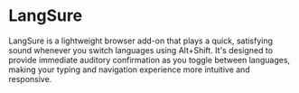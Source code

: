 # LangSure
LangSure is a lightweight browser add-on that plays a quick, satisfying sound whenever you switch languages using Alt+Shift.
It's designed to provide immediate auditory confirmation as you toggle between languages, making your typing and navigation experience more intuitive and responsive.

